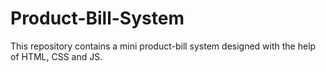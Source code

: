 # Product-Bill-System
This repository contains a mini product-bill system designed with the help of HTML, CSS and JS.
